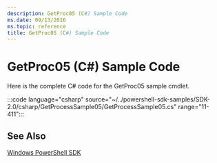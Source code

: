 ```yaml
---
description: GetProc05 (C#) Sample Code
ms.date: 09/13/2016
ms.topic: reference
title: GetProc05 (C#) Sample Code
---
```

# GetProc05 (C#) Sample Code

Here is the complete C# code for the GetProc05 sample cmdlet.

:::code language="csharp" source="~/../powershell-sdk-samples/SDK-2.0/csharp/GetProcessSample05/GetProcessSample05.cs" range="11-411":::

## See Also

[Windows PowerShell SDK](../windows-powershell-reference.md)
